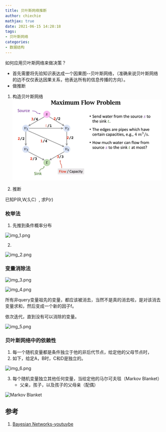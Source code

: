 ```yaml
---
title: 贝叶斯网络推断
author: chiechie
mathjax: true
date: 2021-06-15 14:28:18
tags:
- 贝叶斯网络
categories:
- 数据结构
---
```



如何应用贝叶斯网络来做决策？

- 首先需要将先验知识表达成一个因果图--贝叶斯网络，（准确来说贝叶斯网络的边不仅仅表达因果关系，他表达所有的信息传播的方向）。
- 做推断

1. 构造贝叶斯网络
![img.png](img.png)
   
2. 推断

已知P(R,W,S,C）, 求P(r)

### 枚举法

1. 先推到条件概率分布

  ![img_1.png](img_1.png)

2. 
![img_2.png](img_2.png)


### 变量消除法

![img_3.png](img_3.png)

![img_4.png](img_4.png)

所有非query变量祖先的变量，都应该被消去，当然不是真的消去啦，是对该消去变量求和，然后变成一个新的因子f。

依次迭代，直到没有可以消除的变量。

![img_5.png](img_5.png)

### 贝叶斯网络中的依赖性

1. 每一个随机变量都是条件独立于他的非后代节点，给定他的父母节点时，
2. 如下，给定A，B时，C和D是独立的。

![img_6.png](img_6.png)
   
3. 每个随机变量独立其他任何变量，当给定他的马尔可夫毯（Markov Blanket）
    - 父亲，孩子，以及孩子的父母亲（配偶）
    
![Markov Blanket](img_7.png)
      


## 参考

1. [Bayesian Networks-youtuybe](https://www.youtube.com/watch?v=TuGDMj43ehw)